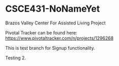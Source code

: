 # CSCE431-NoNameYet

Brazos Valley Center For Assisted Living Project

Pivotal Tracker can be found here: https://www.pivotaltracker.com/n/projects/1296268

This is test branch for Signup functionality. 

Testing 2.